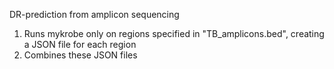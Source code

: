 DR-prediction from amplicon sequencing

1) Runs mykrobe only on regions specified in "TB_amplicons.bed", creating a JSON file for each region
2) Combines these JSON files